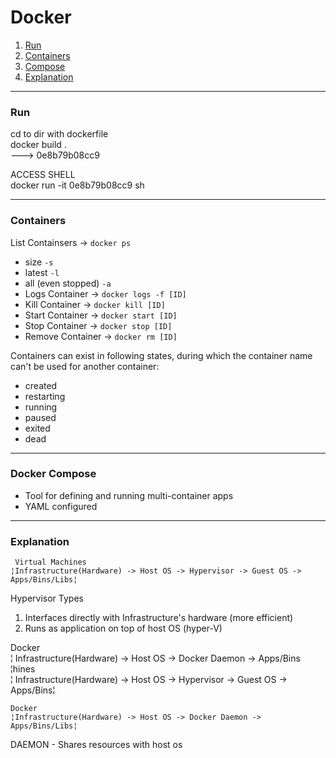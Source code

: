 Docker
======

1. [Run](#run)
2. [Containers](#containers)
3. [Compose](#docker-compose)
4. [Explanation](#explanation)

---

### Run

cd to dir with dockerfile  
docker build .  
---> 0e8b79b08cc9

ACCESS SHELL  
docker run -it 0e8b79b08cc9 sh

---

### Containers

List Containsers -> `docker ps`
- size `-s`
- latest `-l`
- all (even stopped) `-a`
- Logs Container -> `docker logs -f [ID]`
- Kill Container -> `docker kill [ID]`
- Start Container -> `docker start [ID]`
- Stop Container -> `docker stop [ID]`
- Remove Container -> `docker rm [ID]`


Containers can exist in following states, during which the container name can't be used for another container:

- created
- restarting
- running
- paused
- exited
- dead


---

### Docker Compose

- Tool for defining and running multi-container apps
- YAML configured

---

### Explanation


     Virtual Machines    
    ¦Infrastructure(Hardware) -> Host OS -> Hypervisor -> Guest OS -> Apps/Bins/Libs¦



Hypervisor Types
1. Interfaces directly with Infrastructure's hardware (more efficient)
2. Runs as application on top of host OS (hyper-V)

Docker  
    ¦ Infrastructure(Hardware) -> Host OS -> Docker Daemon -> Apps/Bins ¦hines  
    ¦ Infrastructure(Hardware) -> Host OS -> Hypervisor -> Guest OS -> Apps/Bins¦

    Docker  
    ¦Infrastructure(Hardware) -> Host OS -> Docker Daemon -> Apps/Bins/Libs¦

DAEMON - Shares resources with host os